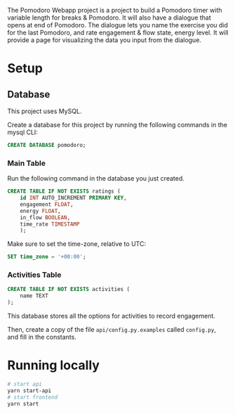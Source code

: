 The Pomodoro Webapp project is a project to build a Pomodoro timer with variable length for breaks & Pomodoro. It will also have a dialogue that opens at end of Pomodoro.   The dialogue lets you name the exercise you did for the last Pomodoro, and rate engagement & flow state, energy level.  It will provide a page for visualizing the data you input from the dialogue.

# Setup
## Database
This project uses MySQL.

Create a database for this project by running the following commands in the mysql CLI:
```sql
CREATE DATABASE pomodoro;
```
### Main Table
Run the following command in the database you just created.

```sql
CREATE TABLE IF NOT EXISTS ratings (
	id INT AUTO_INCREMENT PRIMARY KEY,
	engagement FLOAT,
	energy FLOAT,
	in_flow BOOLEAN,
	time_rate TIMESTAMP
	);
```

Make sure to set the time-zone, relative to UTC:
```sql
SET time_zone = '+00:00';
```

### Activities Table

```sql
CREATE TABLE IF NOT EXISTS activities (
	name TEXT
);
```

This database stores all the options for activities to record engagement.


Then, create a copy of the file `api/config.py.examples` called `config.py`, and fill in the constants.

# Running locally
```bash
# start api
yarn start-api
# start frontend
yarn start
```
